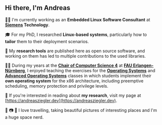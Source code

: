 ## Hi there, I'm Andreas

👨‍💻 I'm currently working as an **Embedded Linux Software Consultant** at **[Siemens](https://github.com/siemens) Technology**.

🎓 For my PhD, I researched **Linux-based systems**, particularly how to **tailor** them to their deployment scenarios.

🐧 My **research tools** are published here as open source software, and working on them has led to multiple contributions to the used libraries.

👨‍🏫 During my years at the **[Chair of Computer Science 4](https://sys.cs.fau.de)** at **[FAU Erlangen-Nürnberg](https://www.fau.de)**, I enjoyed teaching the exercises for the **[Operating Systems](https://www4.cs.fau.de/Lehre/WS18/V_BS/)** and **[Advanced Operating Systems](https://www4.cs.fau.de/Lehre/SS19/V_BST/)** classes in which students implement their **own operating system** for the x86 architecture, including preemptive scheduling, memory protection and privilege levels.

📄 If you're interested in reading about **my research**, visit my page at [https://andreasziegler.dev](https://andreasziegler.dev).

🦘 📷 🚀 I love travelling, taking beautiful pictures of interesting places and I'm a huge space nerd.
